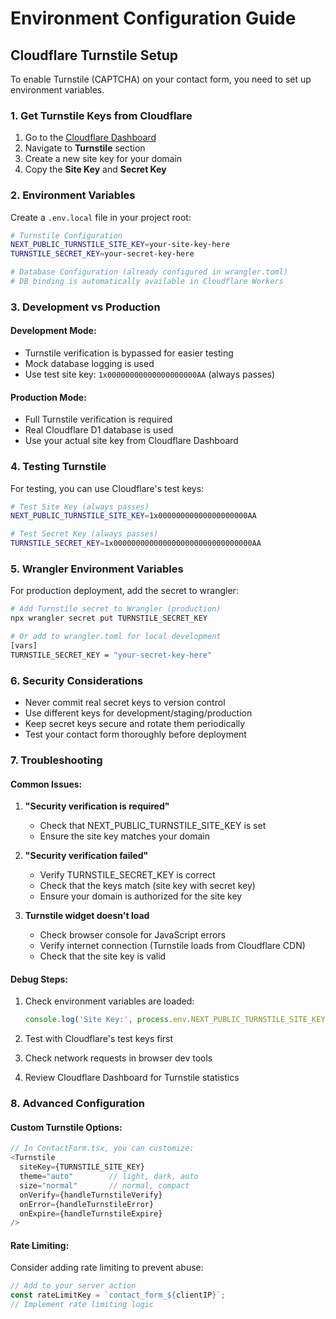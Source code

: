 # Environment Configuration Guide

## Cloudflare Turnstile Setup

To enable Turnstile (CAPTCHA) on your contact form, you need to set up environment variables.

### 1. Get Turnstile Keys from Cloudflare

1. Go to the [Cloudflare Dashboard](https://dash.cloudflare.com)
2. Navigate to **Turnstile** section
3. Create a new site key for your domain
4. Copy the **Site Key** and **Secret Key**

### 2. Environment Variables

Create a `.env.local` file in your project root:

```bash
# Turnstile Configuration
NEXT_PUBLIC_TURNSTILE_SITE_KEY=your-site-key-here
TURNSTILE_SECRET_KEY=your-secret-key-here

# Database Configuration (already configured in wrangler.toml)
# DB binding is automatically available in Cloudflare Workers
```

### 3. Development vs Production

#### Development Mode:
- Turnstile verification is bypassed for easier testing
- Mock database logging is used
- Use test site key: `1x00000000000000000000AA` (always passes)

#### Production Mode:
- Full Turnstile verification is required
- Real Cloudflare D1 database is used
- Use your actual site key from Cloudflare Dashboard

### 4. Testing Turnstile

For testing, you can use Cloudflare's test keys:

```bash
# Test Site Key (always passes)
NEXT_PUBLIC_TURNSTILE_SITE_KEY=1x00000000000000000000AA

# Test Secret Key (always passes)  
TURNSTILE_SECRET_KEY=1x0000000000000000000000000000000AA
```

### 5. Wrangler Environment Variables

For production deployment, add the secret to wrangler:

```bash
# Add Turnstile secret to Wrangler (production)
npx wrangler secret put TURNSTILE_SECRET_KEY

# Or add to wrangler.toml for local development
[vars]
TURNSTILE_SECRET_KEY = "your-secret-key-here"
```

### 6. Security Considerations

- Never commit real secret keys to version control
- Use different keys for development/staging/production
- Keep secret keys secure and rotate them periodically
- Test your contact form thoroughly before deployment

### 7. Troubleshooting

#### Common Issues:

1. **"Security verification is required"**
   - Check that NEXT_PUBLIC_TURNSTILE_SITE_KEY is set
   - Ensure the site key matches your domain

2. **"Security verification failed"**
   - Verify TURNSTILE_SECRET_KEY is correct
   - Check that the keys match (site key with secret key)
   - Ensure your domain is authorized for the site key

3. **Turnstile widget doesn't load**
   - Check browser console for JavaScript errors
   - Verify internet connection (Turnstile loads from Cloudflare CDN)
   - Check that the site key is valid

#### Debug Steps:

1. Check environment variables are loaded:
   ```javascript
   console.log('Site Key:', process.env.NEXT_PUBLIC_TURNSTILE_SITE_KEY);
   ```

2. Test with Cloudflare's test keys first
3. Check network requests in browser dev tools
4. Review Cloudflare Dashboard for Turnstile statistics

### 8. Advanced Configuration

#### Custom Turnstile Options:

```typescript
// In ContactForm.tsx, you can customize:
<Turnstile
  siteKey={TURNSTILE_SITE_KEY}
  theme="auto"        // light, dark, auto
  size="normal"       // normal, compact
  onVerify={handleTurnstileVerify}
  onError={handleTurnstileError}
  onExpire={handleTurnstileExpire}
/>
```

#### Rate Limiting:

Consider adding rate limiting to prevent abuse:

```typescript
// Add to your server action
const rateLimitKey = `contact_form_${clientIP}`;
// Implement rate limiting logic
```